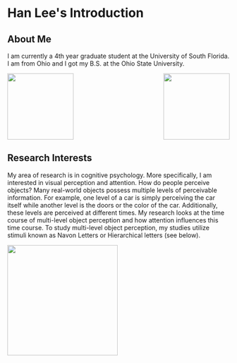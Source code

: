 # Han Lee's Introduction
## About Me

I am currently a 4th year graduate student at the University of South Florida. I am from Ohio and I got my B.S. at the Ohio State University.

<img src="https://github.com/usf-progdata/hw-Han-Lee93/blob/HW01/Images/usf.png" width="150" height="150" align="left">  <img src="https://github.com/usf-progdata/hw-Han-Lee93/blob/HW01/Images/osu.png" width="150" height="150" align="right">
<br clear="right"/>


## Research Interests

My area of research is in cognitive psychology. More specifically, I am interested in visual perception and attention. How do people perceive objects? Many real-world objects possess multiple levels of perceivable information. For example, one level of a car is simply perceiving the car itself while another level is the doors or the color of the car. Additionally, these levels are perceived at different times. My research looks at the time course of multi-level object perception and how attention influences this time course. To study multi-level object perception, my studies utilize stimuli known as Navon Letters or Hierarchical letters (see below).

<img src="https://github.com/usf-progdata/hw-Han-Lee93/blob/HW01/Images/Slide16.PNG" width="250" height="250" align="center">
